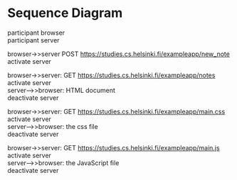 # Sequence Diagram



participant browser  
participant server

browser->>server POST https://studies.cs.helsinki.fi/exampleapp/new_note  
activate server

browser->>server: GET https://studies.cs.helsinki.fi/exampleapp/notes  
activate server  
server-->>browser: HTML document  
deactivate server

browser->>server: GET https://studies.cs.helsinki.fi/exampleapp/main.css  
activate server  
server-->>browser: the css file  
deactivate server

browser->>server: GET https://studies.cs.helsinki.fi/exampleapp/main.js  
activate server  
server-->>browser: the JavaScript file  
deactivate server


